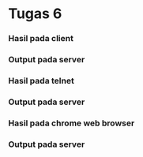 # Tugas 6

### Hasil pada client
[](gambar/hasil-client.PNG)
### Output pada server
[](gambar/hasil-server-client.PNG)
### Hasil pada telnet
[](gambar/hasil-telnet.PNG)
### Output pada server
[](gambar/hasil-server-telnet.PNG)
### Hasil pada chrome web browser
[](gambar/hasil-web.PNG)
### Output pada server
[](gambar/hasil-server-web.PNG)
